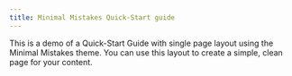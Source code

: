 ```yaml
---
title: Minimal Mistakes Quick-Start guide
---
```


This is a demo of a Quick-Start Guide with single page layout using the Minimal Mistakes theme. 
You can use this layout to create a simple, clean page for your content.